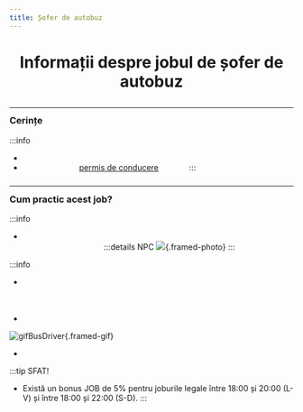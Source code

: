 ```yaml
---
title: Șofer de autobuz
---
```



# <span class="title-font"><center>Informații despre jobul de șofer de autobuz</center></span>

<hr style="transform: translateY(10px)"/>

### <span class="header-font">Cerințe</span>

:::info
- <span style="color:white">Experiență de minim 10 ore.</span>
- <span style="color:white">Deținerea unui [permis de conducere](/general/scoala) valabil.</span>
:::

<hr style="transform: translateY(10px)"/>

### <span class="header-font">Cum practic acest job?</span>

:::info
<span style="color:white">Acest job constă în urmărirea rutei și preluarea călătorilor din stație.</span>

- <span style="color:white">Începi prin a vorbi cu directorul de la autogară pentru a primi uniforma, apoi poți începe tura.</span>
:::details NPC
![](https://i.imgur.com/gGtErdP.png){.framed-photo}
:::

:::info
- <span style="color:white">Odată ce începi tura, vei fi pus într-un autobuz cu care trebuie să mergi parcurgi toate stațiile, care sunt reprezentate de checkpoint-ul mov/altă culoare în funcție de ce cursă aveți.</span>

- <span style="color:white">Ajuns la checkpoint, va trebui să aștepți ca pasagerii să urce.</span>

![gifBusDriver](https://i.imgur.com/2QEdutJ.gif){.framed-gif}

- <span style="color:white">Plata va fi făcută la finalul cursei.</span>

:::tip SFAT!
- Există un bonus JOB de 5% pentru joburile legale între 18:00 și 20:00 (L-V) și între 18:00 și 22:00 (S-D).
:::